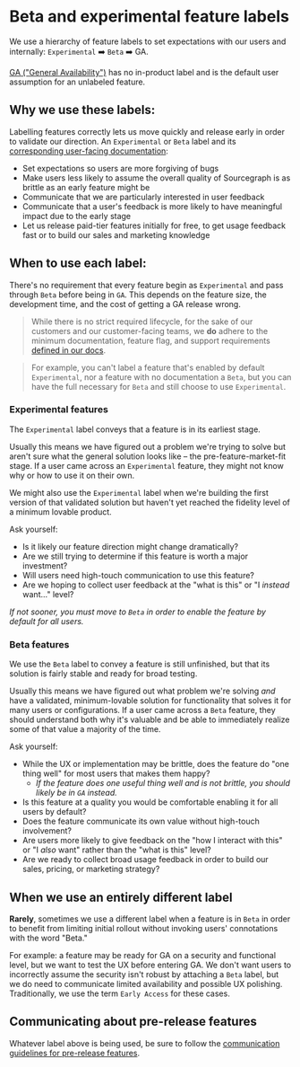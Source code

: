 # Beta and experimental feature labels

We use a hierarchy of feature labels to set expectations with our users and internally: `Experimental` ➡️ `Beta` ➡️ GA.

[GA ("General Availability")](https://www.productplan.com/glossary/general-availability/) has no in-product label and is the default user assumption for an unlabeled feature.

## Why we use these labels:

Labelling features correctly lets us move quickly and release early in order to validate our direction. An `Experimental` or `Beta` label and its [corresponding user-facing documentation](https://docs.sourcegraph.com/admin/beta_and_prototype_features):

- Set expectations so users are more forgiving of bugs
- Make users less likely to assume the overall quality of Sourcegraph is as brittle as an early feature might be
- Communicate that we are particularly interested in user feedback
- Communicate that a user's feedback is more likely to have meaningful impact due to the early stage
- Let us release paid-tier features initially for free, to get usage feedback fast or to build our sales and marketing knowledge

## When to use each label:

There's no requirement that every feature begin as `Experimental` and pass through `Beta` before being in `GA`. This depends on the feature size, the development time, and the cost of getting a GA release wrong.

> While there is no strict required lifecycle, for the sake of our customers and our customer-facing teams, we **do** adhere to the minimum documentation, feature flag, and support requirements [defined in our docs](https://docs.sourcegraph.com/admin/beta_and_prototype_features).

> For example, you can't label a feature that's enabled by default `Experimental`, nor a feature with no documentation a `Beta`, but you can have the full necessary for `Beta` and still choose to use `Experimental`.

### Experimental features

The `Experimental` label conveys that a feature is in its earliest stage.

Usually this means we have figured out a problem we're trying to solve but aren't sure what the general solution looks like – the pre-feature-market-fit stage. If a user came across an `Experimental` feature, they might not know why or how to use it on their own.

We might also use the `Experimental` label when we're building the first version of that validated solution but haven't yet reached the fidelity level of a minimum lovable product.

Ask yourself:

- Is it likely our feature direction might change dramatically?
- Are we still trying to determine if this feature is worth a major investment?
- Will users need high-touch communication to use this feature?
- Are we hoping to collect user feedback at the "what is this" or "I _instead_ want..." level?

_If not sooner, you must move to `Beta` in order to enable the feature by default for all users._

### Beta features

We use the `Beta` label to convey a feature is still unfinished, but that its solution is fairly stable and ready for broad testing.

Usually this means we have figured out what problem we're solving _and_ have a validated, minimum-lovable solution for functionality that solves it for many users or configurations. If a user came across a `Beta` feature, they should understand both why it's valuable and be able to immediately realize some of that value a majority of the time.

Ask yourself:

- While the UX or implementation may be brittle, does the feature do "one thing well" for most users that makes them happy?
  - _If the feature does one useful thing well and is not brittle, you should likely be in `GA` instead._
- Is this feature at a quality you would be comfortable enabling it for all users by default?
- Does the feature communicate its own value without high-touch involvement?
- Are users more likely to give feedback on the "how I interact with this" or "I _also_ want" rather than the "what is this" level?
- Are we ready to collect broad usage feedback in order to build our sales, pricing, or marketing strategy?

## When we use an entirely different label

**Rarely**, sometimes we use a different label when a feature is in `Beta` in order to benefit from limiting initial rollout without invoking users' connotations with the word "Beta."

For example: a feature may be ready for GA on a security and functional level, but we want to test the UX before entering GA. We don't want users to incorrectly assume the security isn't robust by attaching a `Beta` label, but we do need to communicate limited availability and possible UX polishing. Traditionally, we use the term `Early Access` for these cases.

## Communicating about pre-release features

Whatever label above is being used, be sure to follow the [communication guidelines for pre-release features](rollout_process.md#pre-release-features).
